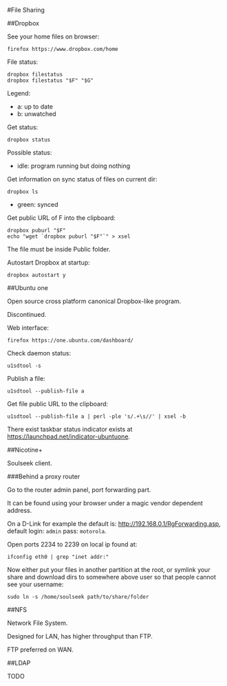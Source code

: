 #File Sharing

##Dropbox

See your home files on browser:

    firefox https://www.dropbox.com/home

File status:

    dropbox filestatus
    dropbox filestatus "$F" "$G"

Legend:

- a: up to date
- b: unwatched

Get status:

    dropbox status

Possible status:

- idle: program running but doing nothing

Get information on sync status of files on current dir:

    dropbox ls

- green: synced

Get public URL of F into the clipboard:

    dropbox puburl "$F"
    echo "wget `dropbox puburl "$F"`" > xsel

The file must be inside Public folder.

Autostart Dropbox at startup:

    dropbox autostart y

##Ubuntu one

Open source cross platform canonical Dropbox-like program.

Discontinued.

Web interface:

    firefox https://one.ubuntu.com/dashboard/

Check daemon status:

    u1sdtool -s

Publish a file:

    u1sdtool --publish-file a

Get file public URL to the clipboard:

    u1sdtool --publish-file a | perl -ple 's/.+\s//' | xsel -b

There exist taskbar status indicator exists at <https://launchpad.net/indicator-ubuntuone>.

##Nicotine+

Soulseek client.

###Behind a proxy router

Go to the router admin panel, port forwarding part.

It can be found using your browser under a magic vendor dependent address.

On a D-Link for example the default is: <http://192.168.0.1/RgForwarding.asp>, default login: `admin` pass: `motorola`.

Open ports 2234 to 2239 on local ip found at:

    ifconfig eth0 | grep "inet addr:"

Now either put your files in another partition at the root, or symlink your share and download dirs to somewhere above user so that people cannot see your username:

    sudo ln -s /home/soulseek path/to/share/folder

##NFS

Network File System.

Designed for LAN, has higher throughput than FTP.

FTP preferred on WAN.

##LDAP

TODO
